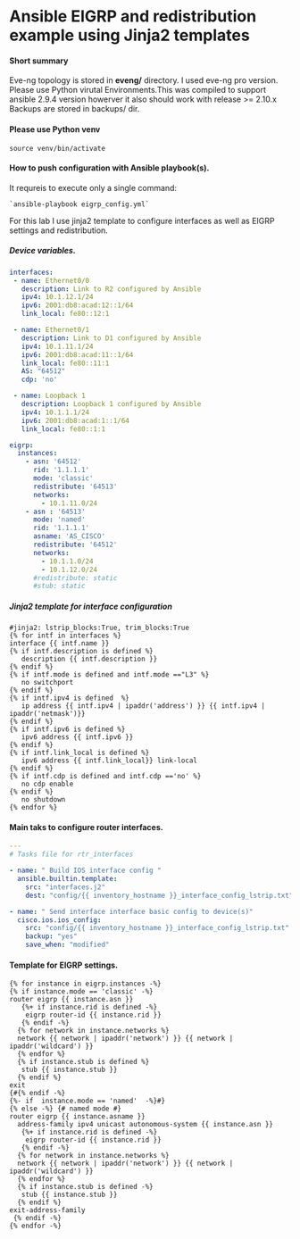 # Ansible EIGRP and redistribution example using Jinja2 templates

#### Short summary
Eve-ng topology is stored in **eveng/** directory. I used eve-ng pro version. Please use Python virutal Environments.This was compiled to support ansible 2.9.4 version howerver it also should work with release >= 2.10.x 
Backups are stored in backups/ dir.

#### Please use Python venv
`source venv/bin/activate`

#### How to push configuration with Ansible playbook(s). 


It requreis to execute only a single command:

    `ansible-playbook eigrp_config.yml`

For this lab I use jinja2 template to configure interfaces as well as EIGRP settings and redistribution.

##### Device variables.

```yaml
interfaces:
 - name: Ethernet0/0
   description: Link to R2 configured by Ansible
   ipv4: 10.1.12.1/24
   ipv6: 2001:db8:acad:12::1/64
   link_local: fe80::12:1

 - name: Ethernet0/1
   description: Link to D1 configured by Ansible
   ipv4: 10.1.11.1/24
   ipv6: 2001:db8:acad:11::1/64
   link_local: fe80::11:1
   AS: "64512"
   cdp: 'no'

 - name: Loopback 1
   description: Loopback 1 configured by Ansible
   ipv4: 10.1.1.1/24
   ipv6: 2001:db8:acad:1::1/64
   link_local: fe80::1:1

eigrp:
  instances:
    - asn: '64512'
      rid: '1.1.1.1' 
      mode: 'classic'
      redistribute: '64513'
      networks:
        - 10.1.11.0/24
    - asn : '64513'
      mode: 'named'
      rid: '1.1.1.1' 
      asname: 'AS_CISCO'
      redistribute: '64512'
      networks:
        - 10.1.1.0/24
        - 10.1.12.0/24
      #redistribute: static
      #stub: static

```


##### Jinja2 template for interface configuration

```jinja2
#jinja2: lstrip_blocks:True, trim_blocks:True
{% for intf in interfaces %}
interface {{ intf.name }}
{% if intf.description is defined %}
   description {{ intf.description }} 
{% endif %}
{% if intf.mode is defined and intf.mode =="L3" %}
   no switchport
{% endif %}
{% if intf.ipv4 is defined  %}
   ip address {{ intf.ipv4 | ipaddr('address') }} {{ intf.ipv4 | ipaddr('netmask')}}
{% endif %}
{% if intf.ipv6 is defined %}
   ipv6 address {{ intf.ipv6 }}
{% endif %}
{% if intf.link_local is defined %}
   ipv6 address {{ intf.link_local}} link-local
{% endif %}
{% if intf.cdp is defined and intf.cdp =='no' %}
   no cdp enable
{% endif %}
   no shutdown
{% endfor %}
```
#### Main taks to configure router interfaces.
``` yaml
---
# Tasks file for rtr_interfaces

- name: " Build IOS interface config "
  ansible.builtin.template:
    src: "interfaces.j2"
    dest: "config/{{ inventory_hostname }}_interface_config_lstrip.txt"

- name: " Send interface interface basic config to device(s)"
  cisco.ios.ios_config:
    src: "config/{{ inventory_hostname }}_interface_config_lstrip.txt"
    backup: "yes"
    save_when: "modified"
```

#### Template for EIGRP settings.

``` jinja2
{% for instance in eigrp.instances -%}
{% if instance.mode == 'classic' -%}
router eigrp {{ instance.asn }}
   {%+ if instance.rid is defined -%} 
    eigrp router-id {{ instance.rid }}
   {% endif -%}
  {% for network in instance.networks %}
  network {{ network | ipaddr('network') }} {{ network | ipaddr('wildcard') }}
  {% endfor %}
  {% if instance.stub is defined %}
   stub {{ instance.stub }}
  {% endif %}
exit
{#{% endif -%}
{%- if  instance.mode == 'named'  -%}#}
{% else -%} {# named mode #}
router eigrp {{ instance.asname }}
  address-family ipv4 unicast autonomous-system {{ instance.asn }}
   {%+ if instance.rid is defined -%} 
    eigrp router-id {{ instance.rid }}
   {% endif -%}
  {% for network in instance.networks %}
  network {{ network | ipaddr('network') }} {{ network | ipaddr('wildcard') }}
  {% endfor %}
  {% if instance.stub is defined -%} 
   stub {{ instance.stub }}
  {% endif %}
exit-address-family
 {% endif -%}
{% endfor -%}
```
